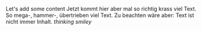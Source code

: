 Let's add some content
Jetzt kommt hier aber mal so richtig krass viel Text. So mega-, hammer-, übertrieben viel Text. Zu beachten wäre aber: Text ist nicht immer Inhalt. *thinking smiley*
